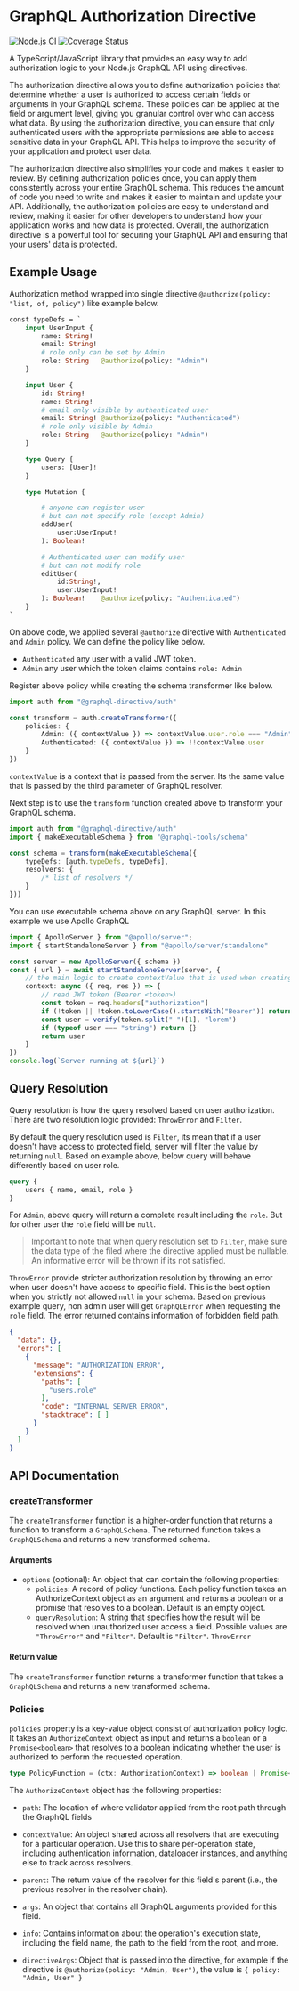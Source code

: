 # GraphQL Authorization Directive

[![Node.js CI](https://github.com/ktutnik/graphql-directive/actions/workflows/test.yml/badge.svg)](https://github.com/ktutnik/graphql-directive/actions/workflows/test.yml)
[![Coverage Status](https://coveralls.io/repos/github/ktutnik/graphql-directive/badge.svg?branch=master)](https://coveralls.io/github/ktutnik/graphql-directive?branch=master)

A TypeScript/JavaScript library that provides an easy way to add authorization logic to your Node.js GraphQL API using directives. 

The authorization directive allows you to define authorization policies that determine whether a user is authorized to access certain fields or arguments in your GraphQL schema. These policies can be applied at the field or argument level, giving you granular control over who can access what data. By using the authorization directive, you can ensure that only authenticated users with the appropriate permissions are able to access sensitive data in your GraphQL API. This helps to improve the security of your application and protect user data.

The authorization directive also simplifies your code and makes it easier to review. By defining authorization policies once, you can apply them consistently across your entire GraphQL schema. This reduces the amount of code you need to write and makes it easier to maintain and update your API. Additionally, the authorization policies are easy to understand and review, making it easier for other developers to understand how your application works and how data is protected. Overall, the authorization directive is a powerful tool for securing your GraphQL API and ensuring that your users' data is protected.

## Example Usage
Authorization method wrapped into single directive `@authorize(policy: "list, of, policy")` like example below.

```graphql
const typeDefs = `
    input UserInput {
        name: String!   
        email: String! 
        # role only can be set by Admin 
        role: String   @authorize(policy: "Admin")
    }

    input User {
        id: String!
        name: String!   
        # email only visible by authenticated user
        email: String! @authorize(policy: "Authenticated")
        # role only visible by Admin
        role: String   @authorize(policy: "Admin")
    }

    type Query {
        users: [User]!
    }

    type Mutation { 

        # anyone can register user
        # but can not specify role (except Admin)
        addUser(
            user:UserInput!
        ): Boolean!

        # Authenticated user can modify user 
        # but can not modify role
        editUser(
            id:String!, 
            user:UserInput!
        ): Boolean!    @authorize(policy: "Authenticated")
    }
`
```

On above code, we applied several `@authorize` directive with `Authenticated` and `Admin` policy. We can define the policy like below.

* `Authenticated` any user with a valid JWT token.
* `Admin` any user which the token claims contains `role: Admin`

Register above policy while creating the schema transformer like below.

```typescript
import auth from "@graphql-directive/auth"

const transform = auth.createTransformer({
    policies: {
        Admin: ({ contextValue }) => contextValue.user.role === "Admin",
        Authenticated: ({ contextValue }) => !!contextValue.user
    }
})
```

`contextValue` is a context that is passed from the server. Its the same value that is passed by the third parameter of GraphQL resolver.

Next step is to use the `transform` function created above to transform your GraphQL schema.

```typescript
import auth from "@graphql-directive/auth"
import { makeExecutableSchema } from "@graphql-tools/schema"

const schema = transform(makeExecutableSchema({
    typeDefs: [auth.typeDefs, typeDefs],
    resolvers: {
        /* list of resolvers */
    }
}))
```

You can use executable schema above on any GraphQL server. In this example we use Apollo GraphQL

```typescript
import { ApolloServer } from "@apollo/server";
import { startStandaloneServer } from "@apollo/server/standalone"

const server = new ApolloServer({ schema })
const { url } = await startStandaloneServer(server, {
    // the main logic to create contextValue that is used when creating auth policy
    context: async ({ req, res }) => {
        // read JWT token (Bearer <token>)
        const token = req.headers["authorization"]
        if (!token || !token.toLowerCase().startsWith("Bearer")) return {}
        const user = verify(token.split(" ")[1], "lorem")
        if (typeof user === "string") return {}
        return user 
    }
})
console.log(`Server running at ${url}`)
```

## Query Resolution
Query resolution is how the query resolved based on user authorization. There are two resolution logic provided: `ThrowError` and `Filter`.

By default the query resolution used is `Filter`, its mean that if a user doesn't have access to protected field, server will filter the value by returning `null`. Based on example above, below query will behave differently based on user role.

```graphql
query {
    users { name, email, role }
}
```

For `Admin`, above query will return a complete result including the `role`. But for other user the `role` field will be `null`. 

> Important to note that when query resolution set to `Filter`, make sure the data type of the filed where the directive applied must be nullable. An informative error will be thrown if its not satisfied.

`ThrowError` provide stricter authorization resolution by throwing an error when user doesn't have access to specific field. This is the best option when you strictly not allowed `null` in your schema. Based on previous example query, non admin user will get `GraphQLError` when requesting the `role` field. The error returned contains information of forbidden field path. 

```json
{
  "data": {},
  "errors": [
    {
      "message": "AUTHORIZATION_ERROR",
      "extensions": {
        "paths": [
          "users.role"
        ],
        "code": "INTERNAL_SERVER_ERROR",
        "stacktrace": [ ]
      }
    }
  ]
}
```

## API Documentation

### createTransformer
The `createTransformer` function is a higher-order function that returns a function to transform a `GraphQLSchema`. The returned function takes a `GraphQLSchema` and returns a new transformed schema.



#### Arguments
* `options` (optional): An object that can contain the following properties:
    * `policies`: A record of policy functions. Each policy function takes an AuthorizeContext object as an argument and returns a boolean or a promise that resolves to a boolean. Default is an empty object.
    * `queryResolution`: A string that specifies how the result will be resolved when unauthorized user access a field. Possible values are `"ThrowError"` and `"Filter"`. Default is `"Filter"`. `ThrowError` 
#### Return value
The `createTransformer` function returns a transformer function that takes a `GraphQLSchema` and returns a new transformed schema.

### Policies
`policies` property is a key-value object consist of authorization policy logic. It takes an `AuthorizeContext` object as input and returns a `boolean` or a `Promise<boolean>` that resolves to a boolean indicating whether the user is authorized to perform the requested operation.

```typescript
type PolicyFunction = (ctx: AuthorizationContext) => boolean | Promise<boolean>
```

The `AuthorizeContext` object has the following properties:


* `path`: The location of where validator applied from the root path through the GraphQL fields

* `contextValue`: An object shared across all resolvers that are executing for a particular operation. Use this to share per-operation state, including authentication information, dataloader instances, and anything else to track across resolvers.

* `parent`: The return value of the resolver for this field's parent (i.e., the previous resolver in the resolver chain). 

* `args`: An object that contains all GraphQL arguments provided for this field.

* `info`: Contains information about the operation's execution state, including the field name, the path to the field from the root, and more.

* `directiveArgs`: Object that is passed into the directive, for example if the directive is `@authorize(policy: "Admin, User")`, the value is `{ policy: "Admin, User" }`
